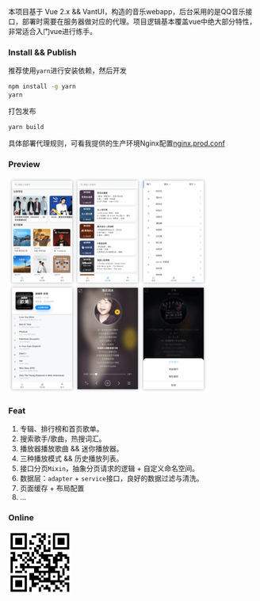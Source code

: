 本项目基于 Vue 2.x && VantUI，构造的音乐webapp，后台采用的是QQ音乐接口，部署时需要在服务器做对应的代理。项目逻辑基本覆盖vue中绝大部分特性，非常适合入门vue进行练手。

### Install && Publish

推荐使用`yarn`进行安装依赖，然后开发

```bash
npm install -g yarn
yarn
```

打包发布

```bash
yarn build
```

具体部署代理规则，可看我提供的生产环境Nginx配置[nginx.prod.conf](./nginx.prod.conf)

### Preview

<img src="docs/music-preview.png" style="width:80%;" />

### Feat

1. 专辑、排行榜和首页歌单。
2. 搜索歌手/歌曲，热搜词汇。
3. 播放器播放歌曲 && 迷你播放器。
4. 三种播放模式 && 历史播放列表。
5. 接口分页`Mixin`，抽象分页请求的逻辑 + 自定义命名空间。
6. 数据层：`adapter` + `service`接口，良好的数据过滤与清洗。
7. 页面缓存 + 布局配置
8. ...

### Online

<img src="docs/qrcode.png" style="zoom:50%;" />
